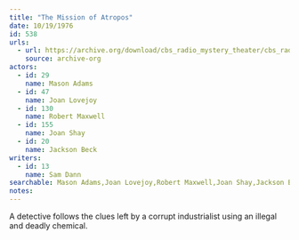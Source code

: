 ```yaml
---
title: "The Mission of Atropos"
date: 10/19/1976
id: 538
urls: 
  - url: https://archive.org/download/cbs_radio_mystery_theater/cbs_radio_mystery_theater-0501-0550.zip/cbs_radio_mystery_theater-0501-0550%2Fcbsrmt_0538_the_mission_of_atropos.mp3
    source: archive-org
actors:  
  - id: 29
    name: Mason Adams  
  - id: 47
    name: Joan Lovejoy  
  - id: 130
    name: Robert Maxwell  
  - id: 155
    name: Joan Shay  
  - id: 20
    name: Jackson Beck
writers:  
  - id: 13
    name: Sam Dann
searchable: Mason Adams,Joan Lovejoy,Robert Maxwell,Joan Shay,Jackson Beck Sam Dann
notes:  
---
```

A detective follows the clues left by a corrupt industrialist using an illegal and deadly chemical.